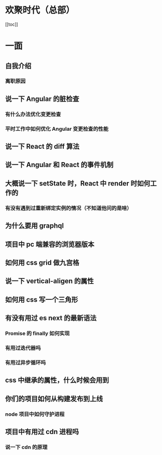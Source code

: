 # 欢聚时代（总部）
[[toc]]
# 一面

## 自我介绍

### 离职原因

## 说一下 Angular 的脏检查

### 有什么办法优化变更检查

### 平时工作中如何优化 Angular 变更检查的性能

## 说一下 React 的 diff 算法

## 说一下 Angular 和 React 的事件机制

## 大概说一下 setState 时，React 中 render 时如何工作的

### 有没有遇到过重新绑定实例的情况（不知道他问的是啥）

## 为什么要用 graphql

## 项目中 pc 端兼容的浏览器版本

## 如何用 css grid 做九宫格

## 说一下 vertical-aligen 的属性

## 如何用 css 写一个三角形

## 有没有用过 es next 的最新语法

### Promise 的 finally 如何实现

### 有用过迭代器吗

### 有用过异步循环吗

## css 中继承的属性，什么时候会用到

## 你们的项目如何从构建发布到上线

### node 项目中如何守护进程

## 项目中有用过 cdn 进程吗

### 说一下 cdn 的原理



